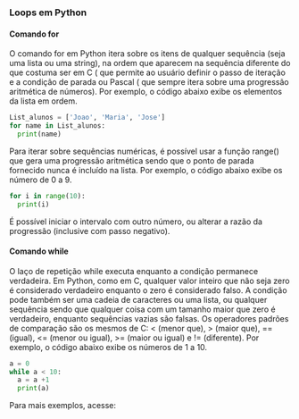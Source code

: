 ### Loops em Python

#### Comando for  
O comando for em Python itera sobre os itens de qualquer sequência (seja uma lista ou uma string), na ordem que aparecem na sequência diferente do que costuma ser em C ( que permite ao usuário definir o passo de iteração e a condição de parada ou Pascal ( que sempre itera sobre uma progressão aritmética de números). Por exemplo, o código abaixo exibe os elementos da lista em ordem.  
```python  
List_alunos = ['Joao', 'Maria', 'Jose']
for name in List_alunos:
  print(name)  
```  

Para iterar sobre sequências numéricas, é possível usar a função range() que gera uma progressão aritmética sendo que o ponto de parada fornecido nunca é incluído na lista. Por exemplo, o código abaixo exibe os número de 0 a 9.
```python  
for i in range(10):
  print(i)  
```  
É possível iniciar o intervalo com outro número, ou alterar a razão da progressão (inclusive com passo negativo).  

#### Comando while  

O laço de repetição while executa enquanto a condição permanece verdadeira. Em Python, como em C, qualquer valor inteiro que não seja zero é considerado verdadeiro enquanto o zero é considerado falso. A condição pode também ser uma cadeia de caracteres ou uma lista, ou qualquer sequência sendo que qualquer coisa com um tamanho maior que zero é verdadeiro, enquanto sequências vazias são falsas. Os operadores padrões de comparação são os mesmos de C: < (menor que), > (maior que), == (igual), <= (menor ou igual), >= (maior ou igual) e != (diferente). Por exemplo, o código abaixo exibe os números de 1 a 10.  
```python  
a = 0
while a < 10:  
  a = a +1  
  print(a)   
```  
Para mais exemplos, acesse:
